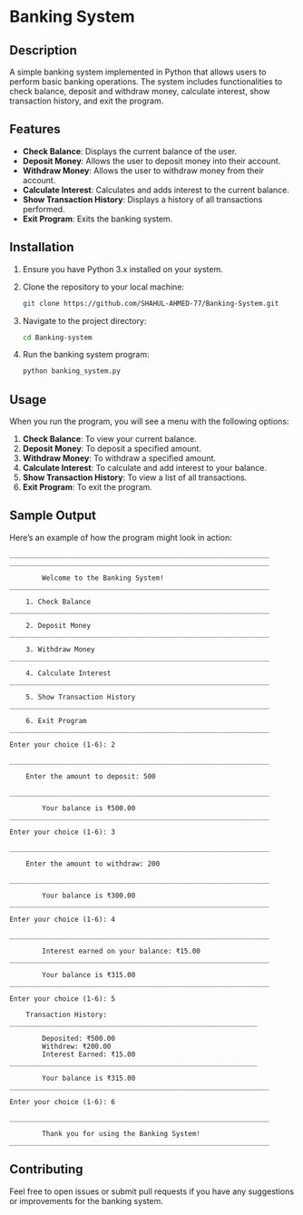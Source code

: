 
# Banking System

## Description

A simple banking system implemented in Python that allows users to perform basic banking operations. The system includes functionalities to check balance, deposit and withdraw money, calculate interest, show transaction history, and exit the program.

## Features

- **Check Balance**: Displays the current balance of the user.
- **Deposit Money**: Allows the user to deposit money into their account.
- **Withdraw Money**: Allows the user to withdraw money from their account.
- **Calculate Interest**: Calculates and adds interest to the current balance.
- **Show Transaction History**: Displays a history of all transactions performed.
- **Exit Program**: Exits the banking system.

## Installation

1. Ensure you have Python 3.x installed on your system.
2. Clone the repository to your local machine:

    ```bash
    git clone https://github.com/SHAHUL-AHMED-77/Banking-System.git
    ```

3. Navigate to the project directory:

    ```bash
    cd Banking-system
    ```

4. Run the banking system program:

    ```bash
    python banking_system.py
    ```

## Usage

When you run the program, you will see a menu with the following options:

1. **Check Balance**: To view your current balance.
2. **Deposit Money**: To deposit a specified amount.
3. **Withdraw Money**: To withdraw a specified amount.
4. **Calculate Interest**: To calculate and add interest to your balance.
5. **Show Transaction History**: To view a list of all transactions.
6. **Exit Program**: To exit the program.

## Sample Output

Here’s an example of how the program might look in action:

```
________________________________________________________________
________________________________________________________________

		Welcome to the Banking System!
________________________________________________________________

	1. Check Balance
________________________________________________________________

	2. Deposit Money
________________________________________________________________

	3. Withdraw Money
________________________________________________________________

	4. Calculate Interest
________________________________________________________________

	5. Show Transaction History
________________________________________________________________

	6. Exit Program
________________________________________________________________

Enter your choice (1-6): 2

________________________________________________________________

	Enter the amount to deposit: 500

________________________________________________________________

		Your balance is ₹500.00
________________________________________________________________

Enter your choice (1-6): 3

________________________________________________________________

	Enter the amount to withdraw: 200

________________________________________________________________

		Your balance is ₹300.00
________________________________________________________________

Enter your choice (1-6): 4

________________________________________________________________

		Interest earned on your balance: ₹15.00
________________________________________________________________

		Your balance is ₹315.00
________________________________________________________________

Enter your choice (1-6): 5

	Transaction History:
_____________________________________________________________

		Deposited: ₹500.00
		Withdrew: ₹200.00
		Interest Earned: ₹15.00
_____________________________________________________________

		Your balance is ₹315.00
________________________________________________________________

Enter your choice (1-6): 6

________________________________________________________________

		Thank you for using the Banking System!
________________________________________________________________
```

## Contributing

Feel free to open issues or submit pull requests if you have any suggestions or improvements for the banking system.



